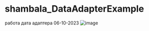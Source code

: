 # shambala_DataAdapterExample
 работа дата адаптера 06-10-2023
 ![image](https://github.com/fishman123456/shambala_DataAdapterExample/assets/106389581/c20b48bb-ef4e-46b0-9170-35fe54ea9199)

